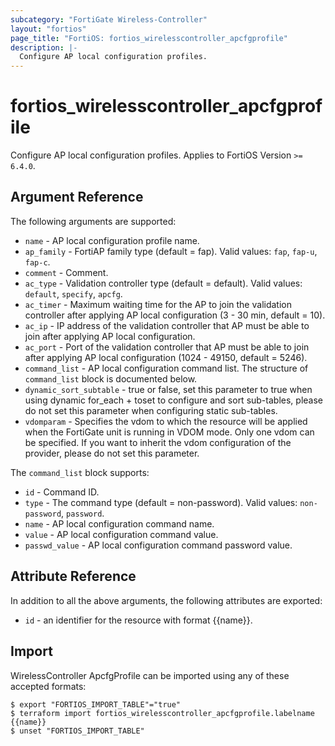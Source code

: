 ```yaml
---
subcategory: "FortiGate Wireless-Controller"
layout: "fortios"
page_title: "FortiOS: fortios_wirelesscontroller_apcfgprofile"
description: |-
  Configure AP local configuration profiles.
---
```


# fortios_wirelesscontroller_apcfgprofile
Configure AP local configuration profiles. Applies to FortiOS Version `>= 6.4.0`.

## Argument Reference

The following arguments are supported:

* `name` - AP local configuration profile name.
* `ap_family` - FortiAP family type (default = fap). Valid values: `fap`, `fap-u`, `fap-c`.
* `comment` - Comment.
* `ac_type` - Validation controller type (default = default). Valid values: `default`, `specify`, `apcfg`.
* `ac_timer` - Maximum waiting time for the AP to join the validation controller after applying AP local configuration (3 - 30 min, default = 10).
* `ac_ip` - IP address of the validation controller that AP must be able to join after applying AP local configuration.
* `ac_port` - Port of the validation controller that AP must be able to join after applying AP local configuration (1024 - 49150, default = 5246).
* `command_list` - AP local configuration command list. The structure of `command_list` block is documented below.
* `dynamic_sort_subtable` - true or false, set this parameter to true when using dynamic for_each + toset to configure and sort sub-tables, please do not set this parameter when configuring static sub-tables.
* `vdomparam` - Specifies the vdom to which the resource will be applied when the FortiGate unit is running in VDOM mode. Only one vdom can be specified. If you want to inherit the vdom configuration of the provider, please do not set this parameter.

The `command_list` block supports:

* `id` - Command ID.
* `type` - The command type (default = non-password). Valid values: `non-password`, `password`.
* `name` - AP local configuration command name.
* `value` - AP local configuration command value.
* `passwd_value` - AP local configuration command password value.


## Attribute Reference

In addition to all the above arguments, the following attributes are exported:
* `id` - an identifier for the resource with format {{name}}.

## Import

WirelessController ApcfgProfile can be imported using any of these accepted formats:
```
$ export "FORTIOS_IMPORT_TABLE"="true"
$ terraform import fortios_wirelesscontroller_apcfgprofile.labelname {{name}}
$ unset "FORTIOS_IMPORT_TABLE"
```
